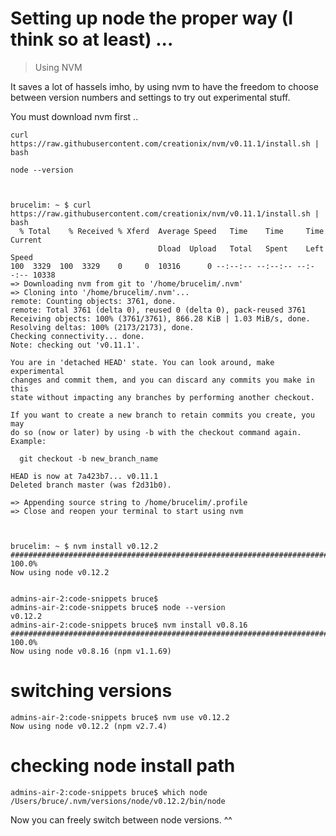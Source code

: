 # Setting up node the proper way (I think so at least) ...

> Using NVM

It saves a lot of hassels imho, by using nvm to have the freedom to choose between version numbers and settings to try out experimental stuff.

You must download nvm first ..

    curl https://raw.githubusercontent.com/creationix/nvm/v0.11.1/install.sh | bash

    node --version



    brucelim: ~ $ curl https://raw.githubusercontent.com/creationix/nvm/v0.11.1/install.sh | bash
      % Total    % Received % Xferd  Average Speed   Time    Time     Time  Current
                                     Dload  Upload   Total   Spent    Left  Speed
    100  3329  100  3329    0     0  10316      0 --:--:-- --:--:-- --:--:-- 10338
    => Downloading nvm from git to '/home/brucelim/.nvm'
    => Cloning into '/home/brucelim/.nvm'...
    remote: Counting objects: 3761, done.                                                                                                                                                                     
    remote: Total 3761 (delta 0), reused 0 (delta 0), pack-reused 3761                                                                                                                                        
    Receiving objects: 100% (3761/3761), 866.28 KiB | 1.03 MiB/s, done.
    Resolving deltas: 100% (2173/2173), done.
    Checking connectivity... done.
    Note: checking out 'v0.11.1'.
     
    You are in 'detached HEAD' state. You can look around, make experimental
    changes and commit them, and you can discard any commits you make in this
    state without impacting any branches by performing another checkout.
     
    If you want to create a new branch to retain commits you create, you may
    do so (now or later) by using -b with the checkout command again. Example:
     
      git checkout -b new_branch_name
     
    HEAD is now at 7a423b7... v0.11.1
    Deleted branch master (was f2d31b0).
     
    => Appending source string to /home/brucelim/.profile
    => Close and reopen your terminal to start using nvm



    brucelim: ~ $ nvm install v0.12.2
    ######################################################################## 100.0%
    Now using node v0.12.2


    admins-air-2:code-snippets bruce$ 
    admins-air-2:code-snippets bruce$ node --version
    v0.12.2
    admins-air-2:code-snippets bruce$ nvm install v0.8.16
    ######################################################################## 100.0%
    Now using node v0.8.16 (npm v1.1.69)




# switching versions

    admins-air-2:code-snippets bruce$ nvm use v0.12.2
    Now using node v0.12.2 (npm v2.7.4)
    


# checking node install path
    
    admins-air-2:code-snippets bruce$ which node
    /Users/bruce/.nvm/versions/node/v0.12.2/bin/node



Now you can freely switch between node versions. ^^











    



